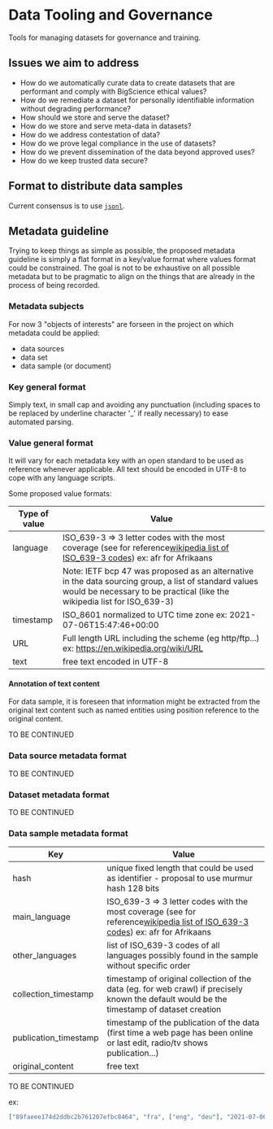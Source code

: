 # Data Tooling and Governance
Tools for managing datasets for governance and training.

## Issues we aim to address
- How do we automatically curate data to create datasets that are performant and comply with BigScience ethical values?
- How do we remediate a dataset for personally identifiable information without degrading performance?
- How should we store and serve the dataset?
- How do we store and serve meta-data in datasets?
- How do we address contestation of data?
- How do we prove legal compliance in the use of datasets?
- How do we prevent dissemination of the data beyond approved uses?
- How do we keep trusted data secure?

## Format to distribute data samples

Current consensus is to use [`jsonl`](https://jsonlines.org/).

## Metadata guideline

Trying to keep things as simple as possible, the proposed metadata guideline is simply a flat format in a key/value format where values format could be constrained. The goal is not to be exhaustive on all possible metadata but to be pragmatic to align on the things that are already in the process of being recorded.

### Metadata subjects

For now 3 "objects of interests" are forseen in the project on which metadata could be applied:

- data sources
- data set
- data sample (or document)

### Key general format

Simply text, in small cap and avoiding any punctuation (including spaces to be replaced by underline character '_' if really necessary)  to ease automated parsing.

### Value general format

It will vary for each metadata key with an open standard to be used as reference whenever applicable. All text should be encoded in UTF-8 to cope with any language scripts.

Some proposed value formats:

| Type of value           | Value                                                                                                                                                                                                                                      |
|-----------    |----------------------------------------------------------------------------------------------------------------------------------------------------------------------------------------------------------------------------------------    |
| language      | ISO_639-3 => 3 letter codes with the most coverage (see for reference[wikipedia list of ISO_639-3 codes](https://en.wikipedia.org/wiki/Wikipedia:WikiProject_Languages/List_of_ISO_639-3_language_codes_(2019))) ex: afr for Afrikaans     |
|               | Note: IETF bcp 47 was proposed as an alternative in the data sourcing group, a list of standard values would be necessary to be practical (like the wikipedia list for ISO_639-3)
| timestamp     | ISO_8601 normalized to UTC time zone ex: 2021-07-06T15:47:46+00:00                                                                                                                                                                         |
| URL           | Full length URL including the scheme (eg http/ftp...)  ex: https://en.wikipedia.org/wiki/URL                                                                                                                                               |
| text          | free text encoded in UTF-8

#### Annotation of text content

For data sample, it is foreseen that information might be extracted from the original text content such as named entities using position reference to the original content.

TO BE CONTINUED

### Data source metadata format

TO BE CONTINUED

### Dataset metadata format

TO BE CONTINUED

### Data sample metadata format

| Key                       | Value                                                                                                                                                                                                                                      |
|-----------------------    |----------------------------------------------------------------------------------------------------------------------------------------------------------------------------------------------------------------------------------------    |
| hash                | unique fixed length that could be used as identifier - proposal to use murmur hash 128 bits                                                                                                                                                                         |
| main_language             | ISO_639-3 => 3 letter codes with the most coverage (see for reference[wikipedia list of ISO_639-3 codes](https://en.wikipedia.org/wiki/Wikipedia:WikiProject_Languages/List_of_ISO_639-3_language_codes_(2019))) ex: afr for Afrikaans     |
| other_languages           | list of ISO_639-3 codes of all languages possibly found in the sample without specific order                                                                                                                                               |
| collection_timestamp      | timestamp of original collection of the data (eg. for web crawl) if precisely known the default would be the timestamp of dataset creation                                                                                                 |
| publication_timestamp     | timestamp of the publication of the data (first time a web page has been online or last edit, radio/tv shows publication...)                                                                                                               |
| original_content          | free text

TO BE CONTINUED

ex:
```json
["89faeee174d2ddbc2b761207efbc8464", "fra", ["eng", "deu"], "2021-07-06T19:06:02Z", null, "je crois il est parti à Stuttgart ou bien à London"]
```
